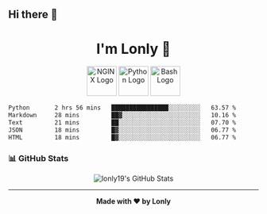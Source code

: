 ## Hi there 👋

<h1 align="center">I'm Lonly 👋</h1>

<p align="center">
  <img src="https://www.vectorlogo.zone/logos/nginx/nginx-ar21.svg" alt="NGINX Logo" height="60"/>
  <img src="https://www.vectorlogo.zone/logos/python/python-ar21.svg" alt="Python Logo" height="60"/>
  <img src="https://bashlogo.com/img/logo/png/full_colored_light.png" alt="Bash Logo" height="60"/>
</p>

 <!--START_SECTION:waka-->

```txt
Python       2 hrs 56 mins   ████████████████░░░░░░░░░   63.57 %
Markdown     28 mins         ██▓░░░░░░░░░░░░░░░░░░░░░░   10.16 %
Text         21 mins         ██░░░░░░░░░░░░░░░░░░░░░░░   07.70 %
JSON         18 mins         █▓░░░░░░░░░░░░░░░░░░░░░░░   06.77 %
HTML         18 mins         █▓░░░░░░░░░░░░░░░░░░░░░░░   06.77 %
```

<!--END_SECTION:waka-->

### 📊 GitHub Stats
<p align="center">
  <img src="https://github-readme-stats.vercel.app/api?username=lonly19&show_icons=true&theme=radical" alt="lonly19's GitHub Stats"/>
</p>

---

<p align="center">
  <b>Made with ❤️ by Lonly</b>
</p>

